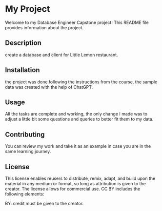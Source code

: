 # My Project

Welcome to my Database Engineer Capstone project! This README file provides information about the project.

## Description

create a database and client for Little Lemon restaurant.

## Installation

the project was done following the instructions from the course, the sample data was created with the help of ChatGPT.

## Usage

All the tasks are complete and working, the only change I made was to adjust a little bit some questions and queries to better fit them to my data.

## Contributing

You can review my work and take it as an example in case you are in the same learning journey.

## License

This license enables reusers to distribute, remix, adapt, and build upon the material in any medium or format, so long as attribution is given to the creator. The license allows for commercial use. CC BY includes the following elements:

BY: credit must be given to the creator.